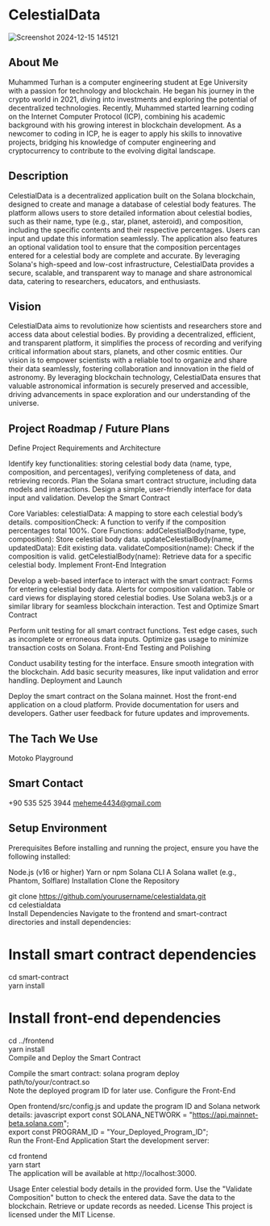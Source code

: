 # CelestialData

![Screenshot 2024-12-15 145121](https://github.com/user-attachments/assets/bfc78391-5a87-4ccd-8e62-1ba35632b069)


## About Me

Muhammed Turhan is a computer engineering student at Ege University with a passion for technology and blockchain. He began his journey in the crypto world in 2021, diving into investments and exploring the potential of decentralized technologies. Recently, Muhammed started learning coding on the Internet Computer Protocol (ICP), combining his academic background with his growing interest in blockchain development. As a newcomer to coding in ICP, he is eager to apply his skills to innovative projects, bridging his knowledge of computer engineering and cryptocurrency to contribute to the evolving digital landscape.

## Description

CelestialData is a decentralized application built on the Solana blockchain, designed to create and manage a database of celestial body features. The platform allows users to store detailed information about celestial bodies, such as their name, type (e.g., star, planet, asteroid), and composition, including the specific contents and their respective percentages. 
Users can input and update this information seamlessly. The application also features an optional validation tool to ensure that the composition percentages entered for a celestial body are complete and accurate. By leveraging Solana's high-speed and low-cost infrastructure, CelestialData provides a secure, scalable, and transparent way to manage and share astronomical data, catering to researchers, educators, and enthusiasts.

## Vision

CelestialData aims to revolutionize how scientists and researchers store and access data about celestial bodies. By providing a decentralized, efficient, and transparent platform, it simplifies the process of recording and verifying critical information about stars, planets, and other cosmic entities. Our vision is to empower scientists with a reliable tool to organize and share their data seamlessly, fostering collaboration and innovation in the field of astronomy. By leveraging blockchain technology, CelestialData ensures that valuable astronomical information is securely preserved and accessible, driving advancements in space exploration and our understanding of the universe.

## Project Roadmap / Future Plans

Define Project Requirements and Architecture

Identify key functionalities: storing celestial body data (name, type, composition, and percentages), verifying completeness of data, and retrieving records.
Plan the Solana smart contract structure, including data models and interactions.
Design a simple, user-friendly interface for data input and validation.
Develop the Smart Contract

Core Variables:
celestialData: A mapping to store each celestial body’s details.
compositionCheck: A function to verify if the composition percentages total 100%.
Core Functions:
addCelestialBody(name, type, composition): Store celestial body data.
updateCelestialBody(name, updatedData): Edit existing data.
validateComposition(name): Check if the composition is valid.
getCelestialBody(name): Retrieve data for a specific celestial body.
Implement Front-End Integration

Develop a web-based interface to interact with the smart contract:
Forms for entering celestial body data.
Alerts for composition validation.
Table or card views for displaying stored celestial bodies.
Use Solana web3.js or a similar library for seamless blockchain interaction.
Test and Optimize Smart Contract

Perform unit testing for all smart contract functions.
Test edge cases, such as incomplete or erroneous data inputs.
Optimize gas usage to minimize transaction costs on Solana.
Front-End Testing and Polishing

Conduct usability testing for the interface.
Ensure smooth integration with the blockchain.
Add basic security measures, like input validation and error handling.
Deployment and Launch

Deploy the smart contract on the Solana mainnet.
Host the front-end application on a cloud platform.
Provide documentation for users and developers.
Gather user feedback for future updates and improvements.

## The Tach We Use

Motoko Playground

## Smart Contact

+90 535 525 3944
meheme4434@gmail.com

## Setup Environment

Prerequisites
Before installing and running the project, ensure you have the following installed:

Node.js (v16 or higher)
Yarn or npm
Solana CLI
A Solana wallet (e.g., Phantom, Solflare)
Installation
Clone the Repository

git clone https://github.com/yourusername/celestialdata.git  
cd celestialdata  
Install Dependencies
Navigate to the frontend and smart-contract directories and install dependencies:

# Install smart contract dependencies  
cd smart-contract  
yarn install  

# Install front-end dependencies  
cd ../frontend  
yarn install  
Compile and Deploy the Smart Contract

Compile the smart contract:
solana program deploy path/to/your/contract.so  
Note the deployed program ID for later use.
Configure the Front-End

Open frontend/src/config.js and update the program ID and Solana network details:
javascript
export const SOLANA_NETWORK = "https://api.mainnet-beta.solana.com";  
export const PROGRAM_ID = "Your_Deployed_Program_ID";  
Run the Front-End Application
Start the development server:


cd frontend  
yarn start  
The application will be available at http://localhost:3000.

Usage
Enter celestial body details in the provided form.
Use the "Validate Composition" button to check the entered data.
Save the data to the blockchain.
Retrieve or update records as needed.
License
This project is licensed under the MIT License.

